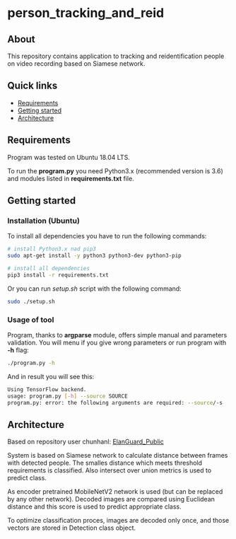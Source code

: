# person_tracking_and_reid

## About

This repository contains application to tracking and reidentification people on
video recording based on Siamese network.

## Quick links

* [Requirements](#requirements)
* [Getting started](#getting-started)
* [Architecture](#architecture)

## Requirements

Program was tested on Ubuntu 18.04 LTS.

To run the **program.py** you need Python3.x (recommended version is
3.6) and modules listed in **requirements.txt** file.

## Getting started

### Installation (Ubuntu)

To install all dependencies you have to run the following commands:

```bash
# install Python3.x nad pip3
sudo apt-get install -y python3 python3-dev python3-pip

# install all dependencies
pip3 install -r requirements.txt
```

Or you can run *setup.sh* script with the following command:

```bash
sudo ./setup.sh
```

### Usage of tool

Program, thanks to **argparse** module, offers simple manual and parameters
validation. You will menu if you give wrong parameters or run program with
**-h** flag:

```bash
./program.py -h
```

And in result you will see this:

```bash
Using TensorFlow backend.
usage: program.py [-h] --source SOURCE
program.py: error: the following arguments are required: --source/-s
```

## Architecture

Based on repository user chunhanl: [ElanGuard_Public](https://github.com/chunhanl/ElanGuard_Public/blob/master/README.md?fbclid=IwAR0VhEa3itqefYbx-h-CYMWeWzfLKuFoKoZGhSixf_56F9b7W7D9xHvhB6Y)

System is based on Siamese network to calculate distance between frames with
detected people. The smalles distance which meets threshold requirements is
classified. Also intersect over union metrics is used to predict class.

As encoder pretrained MobileNetV2 network is used (but can be replaced by any
other network). Decoded images are compared using Euclidean distance and this
score is used to predict appropriate class.

To optimize classification proces, images are decoded only once, and those
vectors are stored in Detection class object.